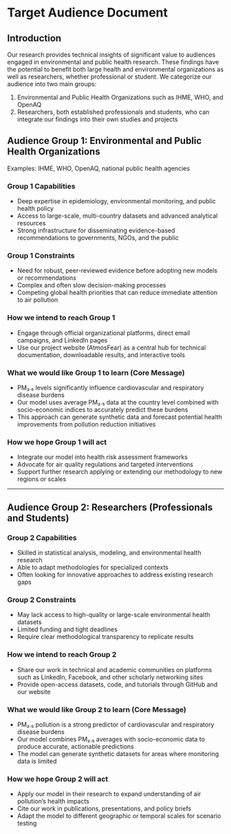 
# Target Audience Document

## Introduction

Our research provides technical insights of significant value to audiences engaged
in environmental and public health research. These findings have the potential
to benefit both large health and environmental organizations as well as researchers,
whether professional or student. We categorize our audience into two main groups:

1. Environmental and Public Health Organizations such as IHME, WHO, and OpenAQ  
2. Researchers, both established professionals and students, who can integrate
   our findings into their own studies and projects  

## Audience Group 1: Environmental and Public Health Organizations

Examples: IHME, WHO, OpenAQ, national public health agencies

### Group 1 Capabilities  

- Deep expertise in epidemiology, environmental monitoring, and public health
  policy  
- Access to large-scale, multi-country datasets and advanced analytical
  resources  
- Strong infrastructure for disseminating evidence-based recommendations to
  governments, NGOs, and the public  

### Group 1 Constraints

- Need for robust, peer-reviewed evidence before adopting new models or
  recommendations  
- Complex and often slow decision-making processes  
- Competing global health priorities that can reduce immediate attention to air
  pollution  

### How we intend to reach Group 1

- Engage through official organizational platforms, direct email campaigns, and
  LinkedIn pages  
- Use our project website (AtmosFear) as a central hub for technical documentation,
  downloadable results, and interactive tools  

### What we would like Group 1 to learn (Core Message)

- PM₂.₅ levels significantly influence cardiovascular and respiratory disease
  burdens  
- Our model uses average PM₂.₅ data at the country level combined with
  socio-economic indices to accurately predict these burdens  
- This approach can generate synthetic data and forecast potential health improvements
  from pollution reduction initiatives  

### How we hope Group 1 will act

- Integrate our model into health risk assessment frameworks  
- Advocate for air quality regulations and targeted interventions  
- Support further research applying or extending our methodology to new regions
  or scales  

---

## Audience Group 2: Researchers (Professionals and Students)

### Group 2 Capabilities

- Skilled in statistical analysis, modeling, and environmental health research  
- Able to adapt methodologies for specialized contexts  
- Often looking for innovative approaches to address existing research gaps  

### Group 2 Constraints

- May lack access to high-quality or large-scale environmental health datasets  
- Limited funding and tight deadlines  
- Require clear methodological transparency to replicate results  

### How we intend to reach Group 2

- Share our work in technical and academic communities on platforms such as
  LinkedIn, Facebook, and other scholarly networking sites  
- Provide open-access datasets, code, and tutorials through GitHub and our
  website  

### What we would like Group 2 to learn (Core Message)

- PM₂.₅ pollution is a strong predictor of cardiovascular and respiratory disease
  burdens  
- Our model combines PM₂.₅ averages with socio-economic data to produce accurate,
  actionable predictions  
- The model can generate synthetic datasets for areas where monitoring data is
  limited  

### How we hope Group 2 will act

- Apply our model in their research to expand understanding of air pollution’s
  health impacts  
- Cite our work in publications, presentations, and policy briefs  
- Adapt the model to different geographic or temporal scales for scenario testing
